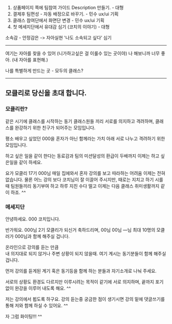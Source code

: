 1. 상품페이지 쪽에 팀참여 가이드 Description 만들기. - 대형
2. 결제후 팀편성 - 자동 배정으로 바꾸기.  - 민수 ux/ui 기획
3. 클래스 참여단에서 화면단 변경 - 민수 ux/ui 기획
4. 첫 메세지단에서 유대감 심기 (코치의 이야기) - 대형

소속감 - 안정감은 -> 자아실현
'나도 소속되고 싶다’ 심기

---------------------------------------------------------------------

여기는 자아를 찾을 수 있어 (니가하고싶은 걸 이룰수 있는 곳이야) 
나 해보니까 너무 좋아. (내 자아를 표현해.)

나를 특별하게 만드는 곳 - 모두의 클래스?

------------------------------------------------------------

## 모클리로 당신을 초대 합니다. 

### 모클리란?

같은 시기에 클래스를 시작하는 동기 
클래스원들 끼리 서로를 의지하고
격려하며, 클래스를 완강하기 위한
친구가 되어주는 모임입니다.

평소 배우고 싶었던 000을 
혼자가 아닌 함께라는 가치 아래 
서로 나누고 격려하기 위한 모임입니다. 

하고 싶은 일을 같이 한다는
동료감과 팀의 미션달성의 환급이 두배까지
이제는 하고 싶은일을 같이 하세요.  


요가 모클리 17기 000님
매일 집에와서 혼자 강의를 보고 따라하는 어려움
이제는 전혀 없습니다. 물론 어느 강의 보다
코치님이 잘 이끌어 주시지만, 때로는 지치고 
하기 시를때 팀원들끼리 동기부여 하고 
하루 지친 수다 떨고 이제는 다음 클래스
취미생활까지 같이 하죠. ^^

### 메세지단

안녕하세요. 000 코치입니다. 

반가워요. 000님
2기 모클리가 되신거 축하드리며, 
00님 00님 —님 최대 10명의 모클러가
000님과 함께 해주실 겁니다. 

온라인으로 강의를 듣는 만큼  
내 의지대로 되지 않거나 
주변 상황이 되지 않을때. 
여기 계시는 동기분들이 함께 해주실 겁니다. 

먼저 강의를 듣게된 계기 혹은 동기등을 
함께 하는 분들과 자기소개로 나눠 주세요. 

서로의 상황도 환경도 다르지만 
이루시려는 목적이 같기에 서로 의지하며, 
끝까지 포기없이 완강을 이루어 내도록 해요. ^^

저는 강의에서 뵙도록 하구요. 강의 듣는중 궁금한
점이 생기시면 강의 밑에 댓글쓰기를 통해 저와
함께 하실 수 있어요. ^^

자 그럼 화이팅!!! ^^



